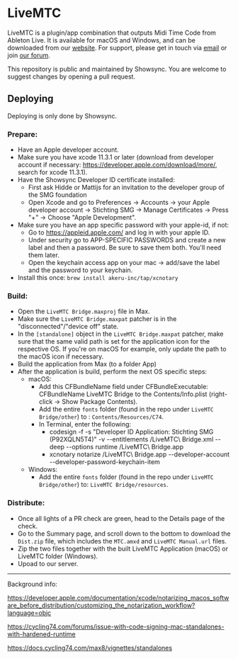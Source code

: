 # LiveMTC

LiveMTC is a plugin/app combination that outputs Midi Time Code from Ableton Live. It is available for macOS and Windows, and can be downloaded from our [website](https://showsync.com/tools#livemtc). For support, please get in touch via [email](mailto:firstcontact@showsync.com) or join [our forum](https://forum.showsync.com).

This repository is public and maintained by Showsync. You are welcome to suggest changes by opening a pull request.

## Deploying

Deploying is only done by Showsync.

### Prepare:

- Have an Apple developer account.
- Make sure you have xcode 11.3.1 or later (download from developer account if necessary: https://developer.apple.com/download/more/, search for xcode 11.3.1).
- Have the Showsync Developer ID certificate installed: 
	- First ask Hidde or Mattijs for an invitation to the developer group of the SMG foundation
	- Open Xcode and go to Preferences -> Accounts -> your Apple developer account -> Stichting SMG -> Manage Certificates -> Press "+" -> Choose "Apple Development".
- Make sure you have an app specific password with your apple-id, if not:
	- Go to https://appleid.apple.com/ and log in with your apple ID.
	- Under security go to APP-SPECIFIC PASSWORDS and create a new label and then a password. Be sure to save them both. You'll need them later.
	- Open the keychain access app on your mac -> add/save the label and the password to your keychain.
- Install this once: `brew install akeru-inc/tap/xcnotary`

### Build:

- Open the `LiveMTC Bridge.maxproj` file in Max. 
- Make sure the `LiveMTC Bridge.maxpat` patcher is in the "disconnected"/"device off" state.
- In the `[standalone]` object in the `LiveMTC Bridge.maxpat` patcher, make sure that the same valid path is set for the application icon for the respective OS. If you're on macOS for example, only update the path to the macOS icon if necessary. 
- Build the application from Max (to a folder App)
- After the application is build, perform the next OS specific steps:
    - macOS: 
        - Add this CFBundleName field under <key>CFBundleExecutable</key>:
            <key>CFBundleName</key>
            <string>LiveMTC Bridge</string>
            to the Contents/Info.plist (right-click -> Show Package Contents).
        - Add the entire `fonts` folder (found in the repo under `LiveMTC Bridge/other`) to : `Contents/Resources/C74`.
        - In Terminal, enter the following:
            - codesign -f -s "Developer ID Application: Stichting SMG (P92XQLN5T4)" -v --entitlements <path-to-entitlements-xml-file>/LiveMTC\ Bridge.xml --deep --options runtime <path-to-app>/LiveMTC\ Bridge.app
            - xcnotary notarize <path-to-app>/LiveMTC\ Bridge.app  --developer-account <your-apple-developer-account> --developer-password-keychain-item <the-label-name-of-the-app-specific-password-you-saved-in-your-keychain>
    - Windows: 
        - Add the entire `fonts` folder (found in the repo under `LiveMTC Bridge/other`) to: `LiveMTC Bridge/resources`.

### Distribute:

- Once all lights of a PR check are green, head to the Details page of the check.
- Go to the Summary page, and scroll down to the bottom to download the `Dist.zip` file, which includes the `MTC.amxd` and `LiveMTC Manual.url` files. 
- Zip the two files together with the built LiveMTC Application (macOS) or LiveMTC folder (Windows).
- Upoad to our server.

---

Background info:

https://developer.apple.com/documentation/xcode/notarizing_macos_software_before_distribution/customizing_the_notarization_workflow?language=objc

https://cycling74.com/forums/issue-with-code-signing-mac-standalones-with-hardened-runtime

https://docs.cycling74.com/max8/vignettes/standalones

